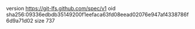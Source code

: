 version https://git-lfs.github.com/spec/v1
oid sha256:09336edbdb35149200f1eefaca63fd08eead02076e947af4338786f6d9a71d02
size 737
